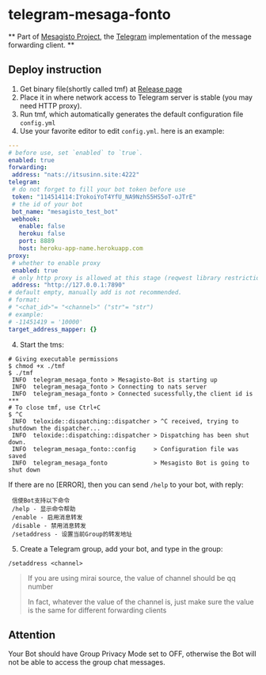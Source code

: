 # telegram-mesaga-fonto 
** Part of [Mesagisto Project](https://github.com/MeowCat-Studio/mesagisto), the [Telegram](https://core.telegram.org) implementation of the message forwarding client. **

## Deploy instruction

 1. Get binary file(shortly called tmf) at [Release page](https://github.com/MeowCat-Studio/telegram-mesaga-fonto/releases) 
 2. Place it in where network access to Telegram server is stable (you may need HTTP proxy).
 3. Run tmf, which automatically generates the default configuration file `config.yml`
 4. Use your favorite editor to edit `config.yml`.
 here is an example:
 ```yaml
---
# before use, set `enabled` to `true`.
enabled: true
forwarding:
  address: "nats://itsusinn.site:4222"
telegram:
  # do not forget to fill your bot token before use
  token: "114514114:IYokoiYoT4YfU_NA9NzhS5HS5oT-oJTrE"
  # the id of your bot
  bot_name: "mesagisto_test_bot"
  webhook:
    enable: false
    heroku: false
    port: 8889
    host: heroku-app-name.herokuapp.com
proxy:
  # whether to enable proxy
  enabled: true
  # only http proxy is allowed at this stage (reqwest library restriction)
  address: "http://127.0.0.1:7890"
# default empty, manually add is not recommended.
# format:
# "<chat_id>"= "<channel>" ("str"= "str")
# example:
# -11451419 = '10000'
target_address_mapper: {}
 ```
 4. Start the tms:
 ```shell
 # Giving executable permissions
 $ chmod +x ./tmf
 $ ./tmf
  INFO  telegram_mesaga_fonto > Mesagisto-Bot is starting up
  INFO  telegram_mesaga_fonto > Connecting to nats server
  INFO  telegram_mesaga_fonto > Connected sucessfully,the client id is ***
 # To close tmf, use Ctrl+C
 $ ^C
  INFO  teloxide::dispatching::dispatcher > ^C received, trying to shutdown the dispatcher...
  INFO  teloxide::dispatching::dispatcher > Dispatching has been shut down.
  INFO  telegram_mesaga_fonto::config     > Configuration file was saved
  INFO  telegram_mesaga_fonto             > Mesagisto Bot is going to shut down
 ```
 If there are no [ERROR], then you can send `/help` to your bot, with reply:
```text
 信使Bot支持以下命令
 /help - 显示命令帮助
 /enable - 启用消息转发
 /disable - 禁用消息转发
 /setaddress - 设置当前Group的转发地址
```
 5. Create a Telegram group, add your bot, and type in the group:

 `/setaddress <channel>`

> If you are using mirai source, the value of channel should be qq number
>
> In fact, whatever the value of the channel is, just make sure the value is the same for different forwarding clients

## Attention

Your Bot should have Group Privacy Mode set to OFF, otherwise the Bot will not be able to access the group chat messages.
